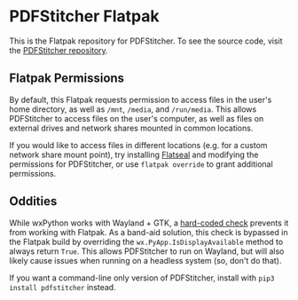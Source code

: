 # PDFStitcher Flatpak
This is the Flatpak repository for PDFStitcher. To see the source code, visit the [PDFStitcher repository](https://github.com/cfcurtis/pdfstitcher).

## Flatpak Permissions
By default, this Flatpak requests permission to access files in the user's home directory, as well as `/mnt`, `/media`, and `/run/media`. This allows PDFStitcher to access files on the user's computer, as well as files on external drives and network shares mounted in common locations.

If you would like to access files in different locations (e.g. for a custom network share mount point), try installing [Flatseal](https://flathub.org/apps/details/com.github.tchx84.Flatseal) and modifying the permissions for PDFStitcher, or use `flatpak override` to grant additional permissions.

## Oddities
While wxPython works with Wayland + GTK, a [hard-coded check](https://github.com/wxWidgets/Phoenix/issues/2557) prevents it from working with Flatpak. As a band-aid solution, this check is bypassed in the Flatpak build by overriding the `wx.PyApp.IsDisplayAvailable` method to always return `True`. This allows PDFStitcher to run on Wayland, but will also likely cause issues when running on a headless system (so, don't do that).

If you want a command-line only version of PDFStitcher, install with `pip3 install pdfstitcher` instead.